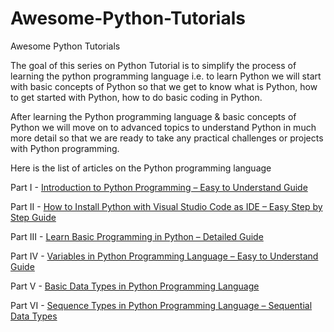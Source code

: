 # Awesome-Python-Tutorials
Awesome Python Tutorials

The goal of this series on Python Tutorial is to simplify the process of learning the python programming language i.e. to learn Python we will start with basic concepts of Python so that we get to know what is Python, how to get started with Python, how to do basic coding in Python.

After learning the Python programming language & basic concepts of Python we will move on to advanced topics to understand Python in much more detail so that we are ready to take any practical challenges or projects with Python programming.

Here is the list of articles on the Python programming language

Part I - [Introduction to Python Programming – Easy to Understand Guide](https://procodeguide.com/python-tutorials/python-programming/)

Part II - [How to Install Python with Visual Studio Code as IDE – Easy Step by Step Guide](https://procodeguide.com/python-tutorials/install-python-with-vs-code/)

Part III - [Learn Basic Programming in Python – Detailed Guide](https://procodeguide.com/python-tutorials/basic-programming-in-python/)

Part IV - [Variables in Python Programming Language – Easy to Understand Guide](https://procodeguide.com/python-tutorials/learn-variables-in-python/)

Part V - [Basic Data Types in Python Programming Language](https://procodeguide.com/python-tutorials/basic-data-types-in-python/)

Part VI - [Sequence Types in Python Programming Language – Sequential Data Types](https://procodeguide.com/python-tutorials/sequence-types-in-python/)
